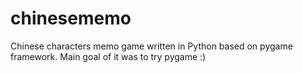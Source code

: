 # chinesememo
Chinese characters memo game written in Python based on pygame framework.
Main goal of it was to try pygame :)

